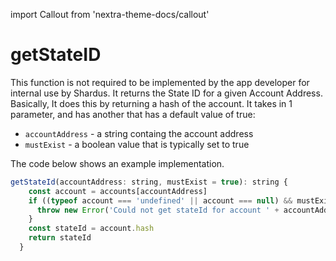 import Callout from 'nextra-theme-docs/callout'

# getStateID

This function is not required to be implemented by the app developer for internal use by Shardus. It returns the State ID for a given Account Address. Basically, It does this by returning a hash of the account. It takes in 1 parameter, and has another that has a default value of true:

- `accountAddress` - a string containg the account address
- `mustExist` - a boolean value that is typically set to true

<Callout emoji="💡" type="default">

The code below shows an example implementation.

</Callout>

```javascript
getStateId(accountAddress: string, mustExist = true): string {
    const account = accounts[accountAddress]
    if ((typeof account === 'undefined' || account === null) && mustExist === true) {
      throw new Error('Could not get stateId for account ' + accountAddress)
    }
    const stateId = account.hash
    return stateId
  }
```